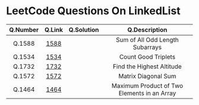 # LeetCode Questions On LinkedList

|Q.Number   |Q.Link   |Q.Solution   |Q.Description   |
|:-:|:-:|:-:|:-:|
|Q.1588   |[1588](https://leetcode.com/problems/sum-of-all-odd-length-subarrays/)   |   |Sum of All Odd Length Subarrays|
|Q.1534   |[1534](https://leetcode.com/problems/count-good-triplets/)   |   |Count Good Triplets|
|Q.1732   |[1732](https://leetcode.com/problems/find-the-highest-altitude/)   |   |Find the Highest Altitude|
|Q.1572   |[1572](https://leetcode.com/problems/matrix-diagonal-sum/)   |   |Matrix Diagonal Sum|
|Q.1464   |[1464](https://leetcode.com/problems/maximum-product-of-two-elements-in-an-array/)   |   |Maximum Product of Two Elements in an Array|